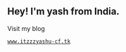 ## Hey! I'm yash from India.
Visit my blog

<a href="https://itzzzyashu.github.io/itzzzyashu-cf.github.io"><code>www.itzzzyashu-cf.tk</code></a>
